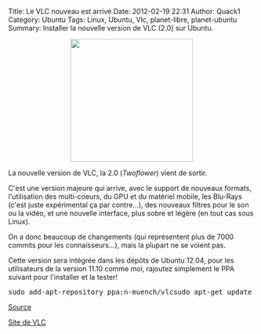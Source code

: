 Title: Le VLC nouveau est arrivé
Date: 2012-02-19 22:31
Author: Quack1
Category: Ubuntu
Tags: Linux, Ubuntu, Vlc, planet-libre, planet-ubuntu
Summary: Installer la nouvelle version de VLC (2.0) sur Ubuntu.

<div align=center><img src="static/upload/vlc.png" height="250" align=center /></div>

La nouvelle version de VLC, la 2.0 (*Twoflower*) vient de sortir.

C'est une version majeure qui arrive, avec le support de nouveaux
formats, l'utilisation des multi-coeurs, du GPU et du matériel mobile,
les Blu-Rays (c'est juste expérimental ça par contre...), des nouveaux
filtres pour le son ou la vidéo, et une nouvelle interface, plus sobre
et légère (en tout cas sous Linux).

On a donc beaucoup de changements (qui représentent plus de 7000 commits
pour les connaisseurs...), mais la plupart ne se voient pas.

Cette version sera intégrée dans les dépôts de Ubuntu 12.04, pour les
utilisateurs de la version 11.10 comme moi, rajoutez simplement le PPA
suivant pour l'installer et la tester!

<pre>
sudo add-apt-repository ppa:n-muench/vlcsudo apt-get update && sudo apt-get install vlc
</pre>

[Source][]

[Site de VLC][]

  [Source]: http://www.omgubuntu.co.uk/2012/02/how-to-install-vlc-2-0-in-ubuntu-10-04-11-10/?utm_source=feedburner&utm_medium=feed&utm_campaign=Feed%3A+d0od+%28OMG!+Ubuntu!%29 "http://www.omgubuntu.co.uk/2012/02/how-to-install-vlc-2-0-in-ubuntu-10-04-11-10/?utm_source=feedburner&utm_medium=feed&utm_campaign=Feed%3A+d0od+%28OMG!+Ubuntu!%29"
  [Site de VLC]: http://www.videolan.org/vlc/releases/2.0.0.html "http://www.videolan.org/vlc/releases/2.0.0.html"
